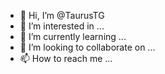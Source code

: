 - 👋 Hi, I’m @TaurusTG
- 👀 I’m interested in ...
- 🌱 I’m currently learning ...
- 💞️ I’m looking to collaborate on ...
- 📫 How to reach me ...

<!---
TaurusTG/TaurusTG is a ✨ special ✨ repository because its `README.md` (this file) appears on your GitHub profile.
You can click the Preview link to take a look at your changes.
--->
